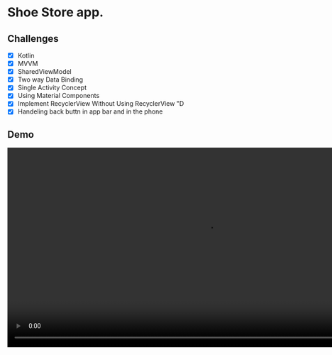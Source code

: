 # Shoe Store app.

 ## Challenges
 
- [x] Kotlin
- [x] MVVM
- [x] SharedViewModel
- [x] Two way Data Binding
- [x] Single Activity Concept
- [x] Using Material Components
- [x] Implement RecyclerView Without Using RecyclerView "D 
- [x] Handeling back buttn in app bar and in the phone

 ## Demo

 <video src="https://user-images.githubusercontent.com/31763341/191980569-2cfe8f06-71ca-46e5-955f-cc28d6f2108f.MP4" height = "450"/>


